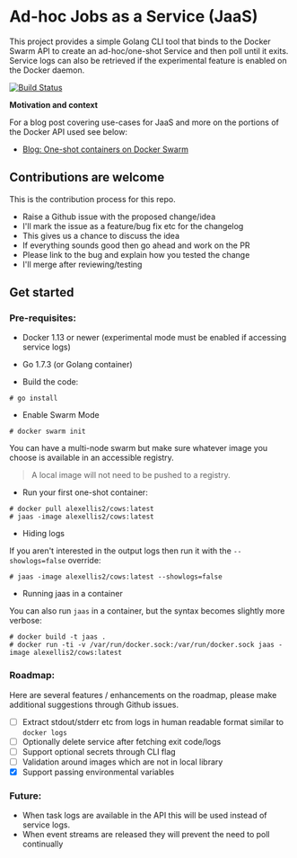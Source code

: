 # Ad-hoc Jobs as a Service (JaaS)

This project provides a simple Golang CLI tool that binds to the Docker Swarm API to create an ad-hoc/one-shot Service and then poll until it exits. Service logs can also be retrieved if the experimental feature is enabled on the Docker daemon.

[![Build Status](https://travis-ci.org/alexellis/jaas.svg?branch=master)](https://travis-ci.org/alexellis/jaas)

**Motivation and context**

For a blog post covering use-cases for JaaS and more on the portions of the Docker API used see below:

* [Blog: One-shot containers on Docker Swarm](http://blog.alexellis.io/containers-on-swarm/)

## Contributions are welcome

This is the contribution process for this repo.

* Raise a Github issue with the proposed change/idea
* I'll mark the issue as a feature/bug fix etc for the changelog
* This gives us a chance to discuss the idea
* If everything sounds good then go ahead and work on the PR
 * Please link to the bug and explain how you tested the change
* I'll merge after reviewing/testing

## Get started

### Pre-requisites:

* Docker 1.13 or newer (experimental mode must be enabled if accessing service logs)
* Go 1.7.3 (or Golang container)

* Build the code:

```
# go install
```

* Enable Swarm Mode

```
# docker swarm init
```

You can have a multi-node swarm but make sure whatever image you choose is available in an accessible registry.

> A local image will not need to be pushed to a registry.

* Run your first one-shot container:

```
# docker pull alexellis2/cows:latest
# jaas -image alexellis2/cows:latest
```

* Hiding logs

If you aren't interested in the output logs then run it with the `--showlogs=false` override:

```
# jaas -image alexellis2/cows:latest --showlogs=false
```

* Running jaas in a container

You can also run `jaas` in a container, but the syntax becomes slightly more verbose:

```
# docker build -t jaas .
# docker run -ti -v /var/run/docker.sock:/var/run/docker.sock jaas -image alexellis2/cows:latest
```

### Roadmap:

Here are several features / enhancements on the roadmap, please make additional suggestions through Github issues.

* [ ] Extract stdout/stderr etc from logs in human readable format similar to `docker logs`
* [ ] Optionally delete service after fetching exit code/logs
* [ ] Support optional secrets through CLI flag
* [ ] Validation around images which are not in local library
* [x] Support passing environmental variables

### Future:

* When task logs are available in the API this will be used instead of service logs.
* When event streams are released they will prevent the need to poll continually
